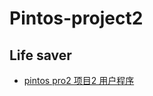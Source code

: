 # Pintos-project2

## Life saver
- [pintos pro2 项目2 用户程序](https://wenku.baidu.com/view/8569d160581b6bd97f19eae8.html?sxts=1556631575738)
